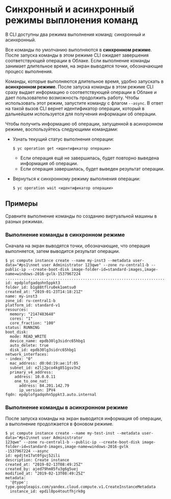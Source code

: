 # Синхронный и асинхронный режимы выплонения команд

В CLI доступны два режима выполнения команд: синхронный и асинхронный. 

Все команды по умолчанию выполняются в **синхронном режиме**. После запуска команды в этом режиме CLI ожидает завершения соответствующей операции в Облаке. Если выполнение команды занимает длительное время, на экран выводятся точки, обозначающие процесс выполнения.

Команды, которые выполняются длительное время, удобно запускать в **асинхронном режиме**. После запуска команды в этом режиме CLI сразу выдает информацию о соответствующей операции в Облаке и дает пользователю возможность продолжить работу. Чтобы использовать этот режим, запустите команду с флагом `--async`. В ответ на такой вызов CLI вернет идентификатор операции, который в дальнейшем используется для получения информации об операции.

Чтобы получить информацию об операции, запущенной в асинхронном режиме, воспользуйтесь следующими командами: 

- Узнать текущий статус выполнения операции:
    
    ```
    $ yc operation get <идентификатор операции>
    ```
    
    - Если операция ещё не завершилась, будет повторно выведена информация об операции. 
    - Если операция завершилась, будет выведен результат операции. 

- Вернуться к синхронному режиму выполнения операции:
    
    ```
    $ yc operation wait <идентификатор операции>
    ``` 
     
## Примеры

Сравните выполнение команды по созданию виртуальной машины в разных режимах.

### Выполнение команды в синхронном режиме

Сначала на экран выводятся точки, обозначающие, что операция выполняется, затем выводится результат операции. 

```
$ yc compute instance create --name my-inst3 --metadata user-data="#ps1\nnet user Administrator 123qwe" --zone ru-central1-b --public-ip --create-boot-disk image-folder-id=standard-images,image-name=windows-2016-gvlk-1537967224
....................................................................................................................................................................done
id: epdplofgadqohn5ppkt3
folder_id: b1g88tflru0ek1omtsu0
created_at: "2019-01-23T14:18:21Z"
name: my-inst3
zone_id: ru-central1-b
platform_id: standard-v1
resources:
  memory: "2147483648"
  cores: "1"
  core_fraction: "100"
status: RUNNING
boot_disk:
  mode: READ_WRITE
  device_name: epdb30lg3sidrc65hbg1
  auto_delete: true
  disk_id: epdb30lg3sidrc65hbg1
network_interfaces:
- index: "0"
  mac_address: d0:0d:19:ae:1f:05
  subnet_id: e2lj2pco4kg851gsv3n2
  primary_v4_address:
    address: 10.0.0.11
    one_to_one_nat:
      address: 84.201.142.79
      ip_version: IPV4
fqdn: epdplofgadqohn5ppkt3.auto.internal
``` 

### Выполнение команды в асинхронном режиме

После запуска команды на экран выводится информация об операции, а выполнение продолжается в фоновом режиме.     
     
```
$ yc compute instance create --name my-test-inst --metadata user-data="#ps1\nnet user Administrator
123qwe" --zone ru-central1-b --public-ip --create-boot-disk image-folder-id=standard-images,image-name=windows-2016-gvlk
-1537967224 --async
id: epdjte17at0fguj52ili
description: Create instance
created_at: "2019-02-13T08:49:25Z"
created_by: ajed79hm85fu3g6g5uej
modified_at: "2019-02-13T08:49:25Z"
metadata:
  '@type': type.googleapis.com/yandex.cloud.compute.v1.CreateInstanceMetadata
  instance_id: epdil0po4toutfhjrk0g
```
